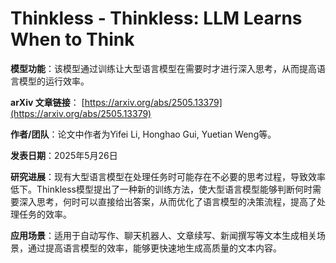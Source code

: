 # Thinkless - Thinkless: LLM Learns When to Think

**模型功能**：该模型通过训练让大型语言模型在需要时才进行深入思考，从而提高语言模型的运行效率。

**arXiv 文章链接**：
[https://arxiv.org/abs/2505.13379](https://arxiv.org/abs/2505.13379)

**作者/团队**：论文中作者为Yifei Li, Honghao Gui, Yuetian Weng等。

**发表日期**：2025年5月26日

**研究进展**：现有大型语言模型在处理任务时可能存在不必要的思考过程，导致效率低下。Thinkless模型提出了一种新的训练方法，使大型语言模型能够判断何时需要深入思考，何时可以直接给出答案，从而优化了语言模型的决策流程，提高了处理任务的效率。

**应用场景**：适用于自动写作、聊天机器人、文章续写、新闻撰写等文本生成相关场景，通过提高语言模型的效率，能够更快速地生成高质量的文本内容。